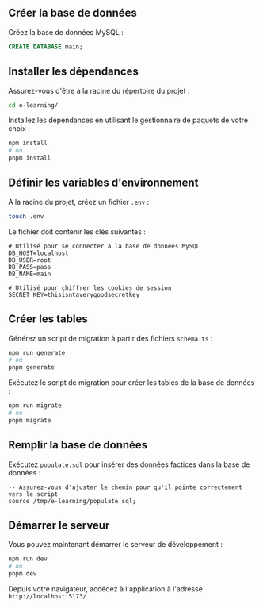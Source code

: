 ## Créer la base de données

Créez la base de données MySQL :

```sql
CREATE DATABASE main;
```

## Installer les dépendances

Assurez-vous d'être à la racine du répertoire du projet :

```bash
cd e-learning/
```

Installez les dépendances en utilisant le gestionnaire de paquets de votre choix :

```bash
npm install
# ou
pnpm install
```

## Définir les variables d'environnement

À la racine du projet, créez un fichier `.env` :

```bash
touch .env
```

Le fichier doit contenir les clés suivantes :

```
# Utilisé pour se connecter à la base de données MySQL
DB_HOST=localhost
DB_USER=root
DB_PASS=pass
DB_NAME=main

# Utilisé pour chiffrer les cookies de session
SECRET_KEY=thisisntaverygoodsecretkey
```

## Créer les tables

Générez un script de migration à partir des fichiers `schema.ts` :

```bash
npm run generate
# ou
pnpm generate
```

Exécutez le script de migration pour créer les tables de la base de données :

```bash
npm run migrate
# ou
pnpm migrate
```

## Remplir la base de données

Exécutez `populate.sql` pour insérer des données factices dans la base de données :

```
-- Assurez-vous d'ajuster le chemin pour qu'il pointe correctement vers le script
source /tmp/e-learning/populate.sql;
```

## Démarrer le serveur

Vous pouvez maintenant démarrer le serveur de développement :

```bash
npm run dev
# ou
pnpm dev
```

Depuis votre navigateur, accédez à l'application à l'adresse `http://localhost:5173/`
